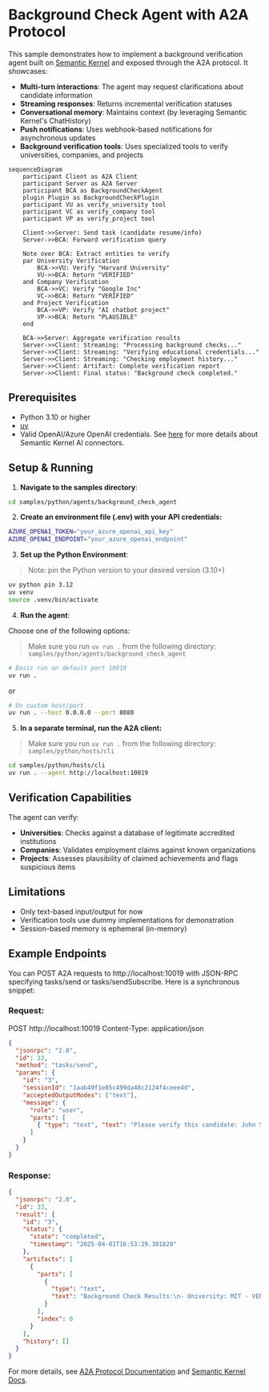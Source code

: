 # Background Check Agent with A2A Protocol

This sample demonstrates how to implement a background verification agent built on [Semantic Kernel](https://github.com/microsoft/semantic-kernel/) and exposed through the A2A protocol. It showcases:

- **Multi-turn interactions**: The agent may request clarifications about candidate information
- **Streaming responses**: Returns incremental verification statuses
- **Conversational memory**: Maintains context (by leveraging Semantic Kernel's ChatHistory)
- **Push notifications**: Uses webhook-based notifications for asynchronous updates
- **Background verification tools**: Uses specialized tools to verify universities, companies, and projects

```mermaid
sequenceDiagram
    participant Client as A2A Client
    participant Server as A2A Server
    participant BCA as BackgroundCheckAgent
    plugin Plugin as BackgroundCheckPlugin
    participant VU as verify_university tool
    participant VC as verify_company tool
    participant VP as verify_project tool

    Client->>Server: Send task (candidate resume/info)
    Server->>BCA: Forward verification query

    Note over BCA: Extract entities to verify
    par University Verification
        BCA->>VU: Verify "Harvard University"
        VU->>BCA: Return "VERIFIED"
    and Company Verification
        BCA->>VC: Verify "Google Inc"
        VC->>BCA: Return "VERIFIED"
    and Project Verification
        BCA->>VP: Verify "AI chatbot project"
        VP->>BCA: Return "PLAUSIBLE"
    end

    BCA->>Server: Aggregate verification results
    Server->>Client: Streaming: "Processing background checks..."
    Server->>Client: Streaming: "Verifying educational credentials..."
    Server->>Client: Streaming: "Checking employment history..."
    Server->>Client: Artifact: Complete verification report
    Server->>Client: Final status: "Background check completed."
```

## Prerequisites

- Python 3.10 or higher
- [uv](https://docs.astral.sh/uv/)
- Valid OpenAI/Azure OpenAI credentials. See [here](https://learn.microsoft.com/en-us/semantic-kernel/concepts/ai-services/chat-completion/?tabs=csharp-AzureOpenAI%2Cpython-AzureOpenAI%2Cjava-AzureOpenAI&pivots=programming-language-python#creating-a-chat-completion-service) for more details about Semantic Kernel AI connectors.

## Setup & Running

1. **Navigate to the samples directory**:

```bash
cd samples/python/agents/background_check_agent
```

2. **Create an environment file (.env) with your API credentials:**

```bash
AZURE_OPENAI_TOKEN="your_azure_openai_api_key"
AZURE_OPENAI_ENDPOINT="your_azure_openai_endpoint"
```

3. **Set up the Python Environment**:

> Note: pin the Python version to your desired version (3.10+)

```bash
uv python pin 3.12
uv venv
source .venv/bin/activate
```

4. **Run the agent**:

Choose one of the following options:

> Make sure you run `uv run .` from the following directory: `samples/python/agents/background_check_agent`

```bash
# Basic run on default port 10019
uv run .
```
or

```bash
# On custom host/port
uv run . --host 0.0.0.0 --port 8080
```

5. **In a separate terminal, run the A2A client:**

> Make sure you run `uv run .` from the following directory: `samples/python/hosts/cli`

```bash
cd samples/python/hosts/cli
uv run . --agent http://localhost:10019
```

## Verification Capabilities

The agent can verify:
- **Universities**: Checks against a database of legitimate accredited institutions
- **Companies**: Validates employment claims against known organizations
- **Projects**: Assesses plausibility of claimed achievements and flags suspicious items

## Limitations

- Only text-based input/output for now
- Verification tools use dummy implementations for demonstration
- Session-based memory is ephemeral (in-memory)

## Example Endpoints

You can POST A2A requests to http://localhost:10019 with JSON-RPC specifying tasks/send or tasks/sendSubscribe. Here is a synchronous snippet:

### Request:

POST http://localhost:10019
Content-Type: application/json

```json
{
  "jsonrpc": "2.0",
  "id": 33,
  "method": "tasks/send",
  "params": {
    "id": "3",
    "sessionId": "1aab49f1e85c499da48c2124f4ceee4d",
    "acceptedOutputModes": ["text"],
    "message": {
      "role": "user",
      "parts": [
        { "type": "text", "text": "Please verify this candidate: John Smith, graduated from MIT, worked at Google, claims to have invented a revolutionary AI algorithm." }
      ]
    }
  }
}
```

### Response:

```json
{
  "jsonrpc": "2.0",
  "id": 33,
  "result": {
    "id": "3",
    "status": {
      "state": "completed",
      "timestamp": "2025-04-01T16:53:29.301828"
    },
    "artifacts": [
      {
        "parts": [
          {
            "type": "text",
            "text": "Background Check Results:\n- University: MIT - VERIFIED\n- Company: Google - VERIFIED\n- Project: Revolutionary AI algorithm - NEEDS FURTHER REVIEW\n\nOverall Status: PARTIALLY VERIFIED"
          }
        ],
        "index": 0
      }
    ],
    "history": []
  }
}
```

For more details, see [A2A Protocol Documentation](https://google.github.io/A2A/#/documentation) and [Semantic Kernel Docs](https://learn.microsoft.com/en-us/semantic-kernel/get-started/quick-start-guide?pivots=programming-language-python).